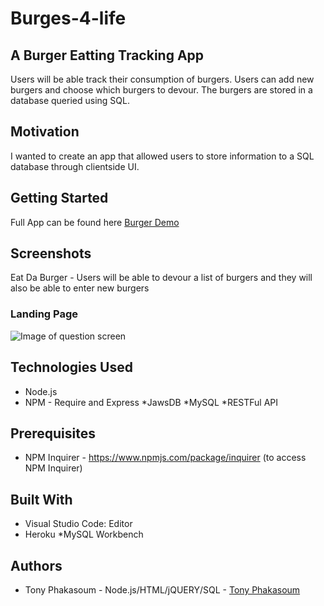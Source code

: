 # Burges-4-life
## A Burger Eatting Tracking App
Users will be able track their consumption of burgers. Users can add new burgers and choose which burgers to devour. The burgers are stored in a database queried using SQL.
## Motivation
I wanted to create an app that allowed users to store information to a SQL database through clientside UI.

## Getting Started
Full App can be found here [Burger Demo](https://stark-temple-90757.herokuapp.com/)

## Screenshots
Eat Da Burger - Users will be able to devour a list of burgers and they will also be able to enter new burgers

### Landing Page

![Image of question screen](https://github.com/tonyphak/Burger/blob/master/public/assets/img/Burger.gif)


## Technologies Used
* Node.js
* NPM - Require and Express
*JawsDB
*MySQL
*RESTFul API
## Prerequisites
* NPM Inquirer - https://www.npmjs.com/package/inquirer (to access NPM Inquirer)
## Built With
* Visual Studio Code: Editor
* Heroku
*MySQL Workbench
## Authors
* Tony Phakasoum - Node.js/HTML/jQUERY/SQL   - [Tony Phakasoum](https://github.com/tonyphak)

